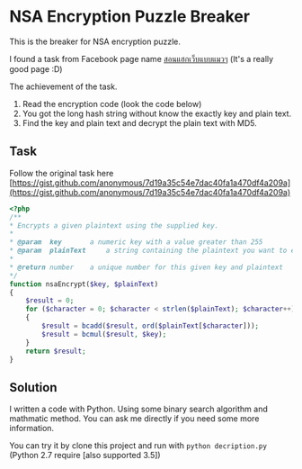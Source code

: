 # NSA Encryption Puzzle Breaker

This is the breaker for NSA encryption puzzle.

I found a task from Facebook page name [สอนแฮกเว็บแบบแมวๆ](https://www.facebook.com/longhackz/photos/a.1560357644219017.1073741828.1559669844287797/1753068201614626/) (It's a really good page :D)

The achievement of the task.
1. Read the encryption code (look the code below)
2. You got the long hash string without know the exactly key and plain text.
3. Find the key and plain text and decrypt the plain text with MD5.

## Task

Follow the original task here [https://gist.github.com/anonymous/7d19a35c54e7dac40fa1a470df4a209a](https://gist.github.com/anonymous/7d19a35c54e7dac40fa1a470df4a209a)

```php
<?php
/**
* Encrypts a given plaintext using the supplied key.
*
* @param  key  		a numeric key with a value greater than 255
* @param  plainText  	a string containing the plaintext you want to encrypt
*
* @return number   	a unique number for this given key and plaintext
*/
function nsaEncrypt($key, $plainText)
{ 
	$result = 0;
	for ($character = 0; $character < strlen($plainText); $character++)
	{
		$result = bcadd($result, ord($plainText[$character]));
		$result = bcmul($result, $key);
	}
	return $result;
}
```

## Solution

I written a code with Python. Using some binary search algorithm and mathmatic method.
You can ask me directly if you need some more information.

You can try it by clone this project and run with `python decription.py` (Python 2.7 require [also supported 3.5])
